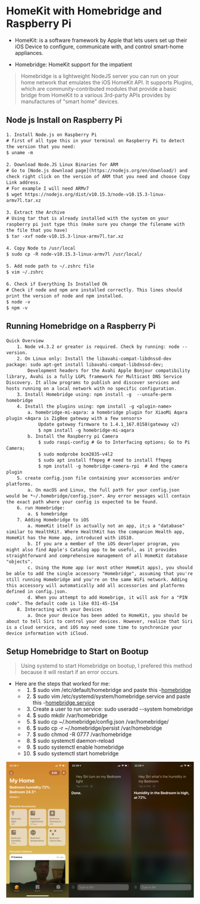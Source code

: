 HomeKit with Homebridge and Raspberry Pi 
========================================
* HomeKit: is a software framework by Apple that lets users set up their iOS Device to configure, communicate with, and control smart-home appliances.

* Homebridge: HomeKit support for the impatient 
> Homebridge is a lightweight NodeJS server you can run on your home network that emulates the iOS HomeKit API. It supports Plugins, which are community-contributed modules that provide a basic bridge from HomeKit to a various 3rd-party APIs provides by manufactures of "smart home" devices.

Node js Install on Raspberry Pi
-------------------------------
```
1. Install Node.js on Raspberry Pi 
# first of all type this in your terminal on Raspberry Pi to detect the version that you need:
$ uname -m 

2. Download Node.JS Linux Binaries for ARM 
# Go to [Node.js download page](https://nodejs.org/en/download/) and check right click on the version of ARM that you need and choose Copy Link address. 
# For example I will need ARMv7 
$ wget https://nodejs.org/dist/v10.15.3/node-v10.15.3-linux-armv7l.tar.xz

3. Extract the Archive 
# Using tar that is already installed with the system on your raspberry pi just type this (make sure you change the filename with the file that you have)
$ tar -xvf node-v10.15.3-linux-armv7l.tar.xz

4. Copy Node to /usr/local 
$ sudo cp -R node-v10.15.3-linux-armv7l /usr/local/ 

5. Add node path to ~/.zshrc file  
$ vim ~/.zshrc

6. Check if Everything Is Installed Ok 
# Check if node and npm are installed correctly. This lines should print the version of node and npm installed.
$ node -v 
$ npm -v 
```

Running Homebridge on a Raspberry Pi
------------------------------------
```
Quick Overview
	1. Node v4.3.2 or greater is required. Check by running: node --version. 
	2. On Linux only: Install the libavahi-compat-libdnssd-dev package: sudo apt-get install libavahi-compat-libdnssd-dev; 
		Development headers for the Avahi Apple Bonjour compatibility library, Avahi is a fully LGPL framework for Multicast DNS Service Discovery. It allow programs to publish and discover services and hosts running on a local network with no specific configuration.
	3. Install Homebridge using: npm install -g  --unsafe-perm homebridge
	4. Install the plugins using: npm install -g <plugin-name>
		a. homebridge-mi-aqara: a homebridge plugin for XiaoMi Aqara plugin <Aqara is ZigBee gateway with a few sensors>
			Update gateway firmware to 1.4.1_167.0158(gateway v2)
			$ npm install -g homebridge-mi-aqara
		b. Install the Raspberry pi Camera 
			$ sudo raspi-config # Go to Interfacing options; Go to Pi Camera; 
			$ sudo modprobe bcm2835-v4l2 
			$ sudo apt install ffmpeg # need to install ffmpeg
			$ npm install -g homebridge-camera-rpi  # And the camera plugin 
    5. create config.json file containing your accessories and/or platforms.
        a. On macOS and Linux, the full path for your config.json would be *~/.homebridge/config.json*. Any error messages will contain the exact path where your config is expected to be found.
    6. run Homebridge:
        a. $ homebridge 
    7. Adding Homebridge to iOS 
        a. HomeKit itself is actually not an app, it;s a "database" similar to HealthKit. Where HealthKit has the companion Health app, HomeKit has the Home app, introduced with iOS10.
        b. If you are a member of the iOS deverloper program, you might also find Apple's Catalog app to be useful, as it provides straightforward and comprehensive management of all HomeKit database "objects".
        c. Using the Home app (or most other HomeKit apps), you should be able to add the single accessory "Homebridge", assuming that you're still running Homebridge and you're on the same WiFi network. Adding this accessory will automatically add all accessories and platforms defined in config.json. 
        d. When you attempt to add Homebrige, it will ask for a "PIN code". The default code is like 031-45-154 
    8. Interacting with your Devices
        a. Once your device has been added to HomeKit, you should be about to tell Siri to control your devices. However, realize that Siri is a cloud service, and iOS may need some time to synchronize your device information with iCloud.
```

Setup Homebridge to Start on Bootup
-----------------------------------
> Using systemd to start Homebridge on bootup, I prefered this method because it will restart if an error occurs.
* Here are the steps that worked for me:
    - 1. $ sudo vim /etc/default/homebridge and paste this -[homebridge](/root/raspberrypi/RaspberryPiPrj/homebridgeHomeKitRaspberryPi/homrbridge)
    - 2. $ sudo vim /etc/systemd/system/homebridge.service and paste this -[homebridge.service](/root/raspberrypi/RaspberryPiPrj/homebridgeHomeKitRaspberryPi/homebridge.service)
    - 3. Create a user to run service: sudo useradd --system homebridge 
    - 4. $ sudo mkdir /var/homebridge 
    - 5. $ sudo cp ~/.homebridge/config.json /var/homebridge/
    - 6. $ sudo cp -r ~/.homebridge/persist /var/homebridge 
    - 7. $ sudo chmod -R 0777 /var/homebridge 
    - 8. $ sudo systemctl daemon-reload 
    - 9. $ sudo systemctl enable homebridge 
    - 10. $ sudo systemctl start homebridge 
   
![HomeKit DEMO image](/imgs/raspberrypi/HomeKit/homekit_demo.png?raw=true)
